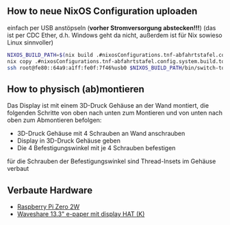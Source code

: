 ## How to neue NixOS Configuration uploaden

einfach per USB anstöpseln (**vorher Stromversorgung abstecken!!!**) (das ist per CDC Ether, d.h. Windows geht da nicht, außerdem ist für Nix sowieso Linux sinnvoller)

```bash
NIXOS_BUILD_PATH=$(nix build .#nixosConfigurations.tnf-abfahrtstafel.config.system.build.toplevel --print-out-paths)
nix copy .#nixosConfigurations.tnf-abfahrtstafel.config.system.build.toplevel --to ssh://root@fe80::64a9:a1ff:fe0f:7f46%usb0
ssh root@fe80::64a9:a1ff:fe0f:7f46%usb0 $NIXOS_BUILD_PATH/bin/switch-to-configuration switch
```

## How to physisch (ab)montieren

Das Display ist mit einem 3D-Druck Gehäuse an der Wand montiert, die folgenden Schritte von oben nach unten zum Montieren und von unten nach oben zum Abmontieren befolgen:

* 3D-Druck Gehäuse mit 4 Schrauben an Wand anschrauben
* Display in 3D-Druck Gehäuse geben
* Die 4 Befestigungswinkel mit je 4 Schrauben befestigen

für die Schrauben der Befestigungswinkel sind Thread-Insets im Gehäuse verbaut

## Verbaute Hardware

* [Raspberry Pi Zero 2W](https://www.raspberrypi.com/products/raspberry-pi-zero-2-w/)
* [Waveshare 13.3" e-paper mit display HAT (K)](https://www.waveshare.com/13.3inch-e-paper-hat-k.htm)

